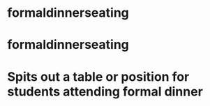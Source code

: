 # formaldinnerseating
# formaldinnerseating
# Spits out a table or position for students attending formal dinner
